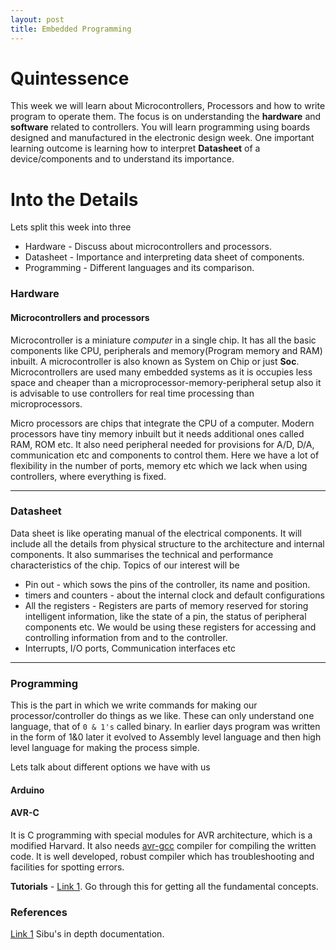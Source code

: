 ```yaml
---
layout: post
title: Embedded Programming
---
```


Quintessence
===

This week we will learn about Microcontrollers, Processors and how to write program to operate them. The focus is on understanding the **hardware** and **software** related to controllers. You will learn programming using boards designed and manufactured in the electronic design week. One important learning outcome is learning how to interpret **Datasheet** of a device/components and to understand its importance.

Into the Details
===

Lets split this week into three

 * Hardware - Discuss about microcontrollers and processors.
 * Datasheet - Importance and interpreting data sheet of components.
 * Programming - Different languages and its comparison.


### Hardware


#### Microcontrollers and processors

 Microcontroller is a miniature *computer* in a single chip. It has all the basic components like CPU, peripherals and memory(Program memory and RAM) inbuilt. A microcontroller is also known as System on Chip or just **Soc**. Microcontrollers are used many embedded systems as it is occupies less space and cheaper than a microprocessor-memory-peripheral setup also it is advisable to use controllers for real time processing than microprocessors.

 Micro processors are chips that integrate the CPU of a computer. Modern processors have tiny memory inbuilt but it needs additional ones called RAM, ROM etc. It also need peripheral needed for provisions for A/D, D/A, communication etc and components to control them. Here we have a lot of flexibility in the number of ports, memory etc which we lack when using controllers, where everything is fixed.

 ---

### Datasheet

 Data sheet is like operating manual of the electrical components. It will include all the details from physical structure to the architecture and internal components. It also summarises the technical and performance characteristics of the chip. Topics of our interest will be

  * Pin out - which sows the pins of the controller, its name and position.
  * timers and counters - about the internal clock and default configurations
  * All the registers - Registers are parts of memory reserved for storing intelligent information, like the state of a pin, the status of peripheral components etc. We would be using these registers for accessing and controlling information from and to the controller.
  * Interrupts, I/O ports, Communication interfaces etc
---

### Programming

 This is the part in which we write commands for making our processor/controller do things as we like. These can only understand one language, that of `0 & 1's` called binary. In earlier days program was written in the form of 1&0 later it evolved to Assembly level language and then high level language for making the process simple.

 Lets talk about different options we have with us

#### Arduino


#### AVR-C

 It is C programming with special modules for AVR architecture, which is a modified Harvard. It also needs [avr-gcc](https://gcc.gnu.org/wiki/avr-gcc) compiler for compiling the written code. It is well developed, robust compiler which has troubleshooting and facilities for spotting errors.

 **Tutorials** - [Link 1](https://www.youtube.com/playlist?list=PLA6BB228B08B03EDD). Go through this for getting all the fundamental concepts.


### References

[Link 1](https://sibusaman.github.io/fab2016/w8/w8.html) Sibu's in depth documentation.
